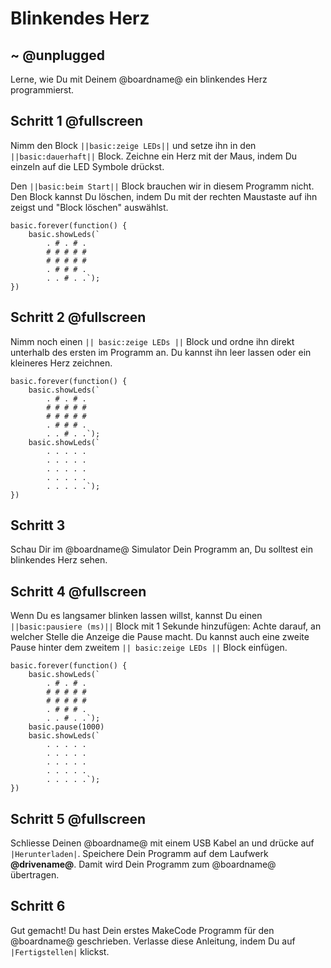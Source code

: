 # Blinkendes Herz

## ~ @unplugged
Lerne, wie Du mit Deinem @boardname@ ein blinkendes Herz programmierst.


## Schritt 1 @fullscreen

Nimm den Block ``||basic:zeige LEDs||`` und setze ihn in den ``||basic:dauerhaft||`` Block.
Zeichne ein Herz mit der Maus, indem Du einzeln auf die LED Symbole drückst.

Den ``||basic:beim Start||`` Block brauchen wir in diesem Programm nicht. Den Block kannst Du löschen, indem Du mit der rechten Maustaste auf ihn zeigst und "Block löschen" auswählst.

```blocks
basic.forever(function() {
    basic.showLeds(`
        . # . # .
        # # # # #
        # # # # #
        . # # # .
        . . # . .`);
})
```


## Schritt 2 @fullscreen

Nimm noch einen ``|| basic:zeige LEDs ||`` Block und ordne ihn direkt unterhalb des ersten im Programm an. Du kannst ihn leer lassen oder ein kleineres Herz zeichnen.

```blocks
basic.forever(function() {
    basic.showLeds(`
        . # . # .
        # # # # #
        # # # # #
        . # # # .
        . . # . .`);
    basic.showLeds(`
        . . . . .
        . . . . .
        . . . . .
        . . . . .
        . . . . .`);
})
```

## Schritt 3

Schau Dir im @boardname@ Simulator Dein Programm an, Du solltest ein blinkendes Herz sehen.


## Schritt 4 @fullscreen

Wenn Du es langsamer blinken lassen willst, kannst Du einen ``||basic:pausiere (ms)||`` Block mit 1 Sekunde hinzufügen:
Achte darauf, an welcher Stelle die Anzeige die Pause macht. Du kannst auch eine zweite Pause hinter dem zweitem ``|| basic:zeige LEDs ||`` Block einfügen.

```blocks
basic.forever(function() {
    basic.showLeds(`
        . # . # .
        # # # # #
        # # # # #
        . # # # .
        . . # . .`);
    basic.pause(1000)
    basic.showLeds(`
        . . . . .
        . . . . .
        . . . . .
        . . . . .
        . . . . .`);
})
```


## Schritt 5 @fullscreen

Schliesse Deinen @boardname@ mit einem USB Kabel an und drücke auf ``|Herunterladen|``. Speichere Dein Programm auf dem Laufwerk **@drivename@**. 
Damit wird Dein Programm zum @boardname@ übertragen.


## Schritt 6

Gut gemacht! Du hast Dein erstes MakeCode Programm für den @boardname@ geschrieben.
Verlasse diese Anleitung, indem Du auf ``|Fertigstellen|`` klickst. 

